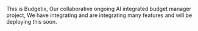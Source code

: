 This is Budgetix, Our collaborative ongoing AI integrated budget manager project, We have integrating and are integrating many features and will be deploying this soon.
